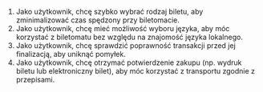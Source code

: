 1. Jako użytkownik, chcę szybko wybrać rodzaj biletu, aby zminimalizować czas 
spędzony przy biletomacie.
2. Jako użytkownik, chcę mieć możliwość wyboru języka, aby móc korzystać z 
biletomatu bez względu na znajomość języka lokalnego.
3. Jako użytkownik, chcę sprawdzić poprawność transakcji przed jej finalizacją, 
aby uniknąć pomyłek.
4. Jako użytkownik, chcę otrzymać potwierdzenie zakupu (np. wydruk biletu lub 
elektroniczny bilet), aby móc korzystać z transportu zgodnie z przepisami.
